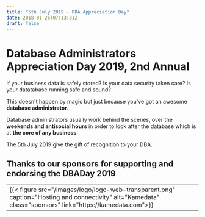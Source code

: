 ```yaml
---
title: "5th July 2019 - DBA Appreciation Day"
date: 2018-01-26T07:13:31Z
draft: false
---
```


# Database Administrators Appreciation Day 2019, 2nd Annual

If your business data is safely stored?
Is your data security taken care?
Is your datatabase running safe and sound?

This doesn't happen by magic but just because you've got an awesome **database administrator**.

Database administrators usually work behind the scenes, over the **weekends and antisocial hours** in order to look after the database which is at **the core of any business**.

The 5th July 2019 give the gift of recognition to your DBA.

## Thanks to our sponsors for supporting and endorsing the DBADay 2019

<table>
  <tr>
    <td>{{< figure src="/images/logo/logo-web-transparent.png" caption="Hosting and connectivity" alt="Kamedata" class="sponsors" link="https://kamedata.com">}}</td>
  </tr>
</table>
